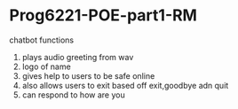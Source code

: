 # Prog6221-POE-part1-RM
chatbot functions
1) plays audio greeting from wav
2) logo of name
3) gives help to users to be safe online
4) also allows users to exit based off exit,goodbye adn quit
5) can respond to how are you
